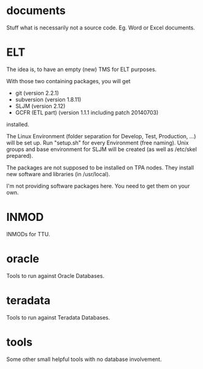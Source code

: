 documents
=========
Stuff what is necessarily not a source code. Eg. Word or Excel documents.

ELT
===
The idea is, to have an empty (new) TMS for ELT purposes.

With those two containing packages, you will get
* git (version 2.2.1)
* subversion (version 1.8.11)
* SLJM (version 2.12)
* GCFR (ETL part) (version 1.1.1 including patch 20140703)

installed.

The Linux Environment (folder separation for Develop, Test, Production, ...) will be set up. Run "setup.sh" for every Environment (free naming).
Unix groups and base environment for SLJM will be created (as well as /etc/skel prepared).

The packages are not supposed to be installed on TPA nodes.
They install new software and libraries (in /usr/local).

I'm not providing software packages here. You need to get them on your own.

INMOD
=====
INMODs for TTU.

oracle
======
Tools to run against Oracle Databases.

teradata
========
Tools to run against Teradata Databases.

tools
=====
Some other small helpful tools with no database involvement.
